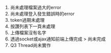 1. 尚未處理檔案過大的error
2. 尚未處理登入發生錯誤時的error
3. token過期未處理
4. 按讚列表下一頁未處理
5. 上傳檔案沒有名字
6. 透過socket或ajax通知前端上傳完成 > 尚未完成
7. Q3 Thread尚未實作